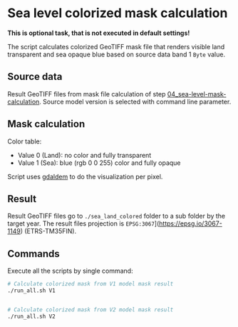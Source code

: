 # Sea level colorized mask calculation

**This is optional task, that is not executed in default settings!**

The script calculates colorized GeoTIFF mask file that renders visible land transparent and sea opaque blue based on source data band 1 `Byte` value.

## Source data

Result GeoTIFF files from mask file calculation of step [04_sea-level-mask-calculation](../04_sea-level-mask-calculation/README.md). Source model version is selected with command line parameter.

## Mask calculation

Color table:

- Value 0 (Land): no color and fully transparent
- Value 1 (Sea): blue (rgb 0 0 255) color and fully opaque

Script uses [gdaldem](https://gdal.org/en/stable/programs/gdaldem.html) to do the visualization per pixel.

## Result

Result GeoTIFF files go to `./sea_land_colored` folder to a sub folder by the target year. The result files projection is `EPSG:3067`](https://epsg.io/3067-1149) (ETRS-TM35FIN).

## Commands

Execute all the scripts by single command:

```bash
# Calculate colorized mask from V1 model mask result
./run_all.sh V1


# Calculate colorized mask from V2 model mask result
./run_all.sh V2
```
